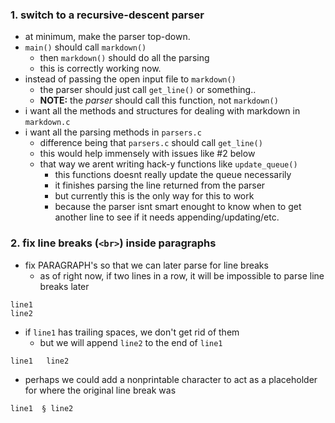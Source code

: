 ### 1. switch to a recursive-descent parser

- at minimum, make the parser top-down.
- `main()` should call `markdown()`
    - then `markdown()` should do all the parsing
    - this is correctly working now.
- instead of passing the open input file to `markdown()`
    - the parser should just call `get_line()` or something..
    - **NOTE:** the *parser* should call this function, not `markdown()`
- i want all the methods and structures for dealing with markdown in `markdown.c`
- i want all the parsing methods in `parsers.c`
    - difference being that `parsers.c` should call `get_line()`
    - this would help immensely with issues like #2 below
    - that way we arent writing hack-y functions like `update_queue()`
        - this functions doesnt really update the queue necessarily
        - it finishes parsing the line returned from the parser
        - but currently this is the only way for this to work
        - because the parser isnt smart enought to know when to get another line to see if it needs appending/updating/etc.


### 2. fix line breaks (`<br>`) inside paragraphs

- fix PARAGRAPH's so that we can later parse for line breaks
    - as of right now, if two lines in a row, it will be impossible to parse line breaks later

```
line1
line2
```

- if `line1` has trailing spaces, we don't get rid of them
    - but we will append `line2` to the end of `line1`

```
line1   line2
```

- perhaps we could add a nonprintable character to act as a placeholder for where the original line break was

```
line1  § line2
```